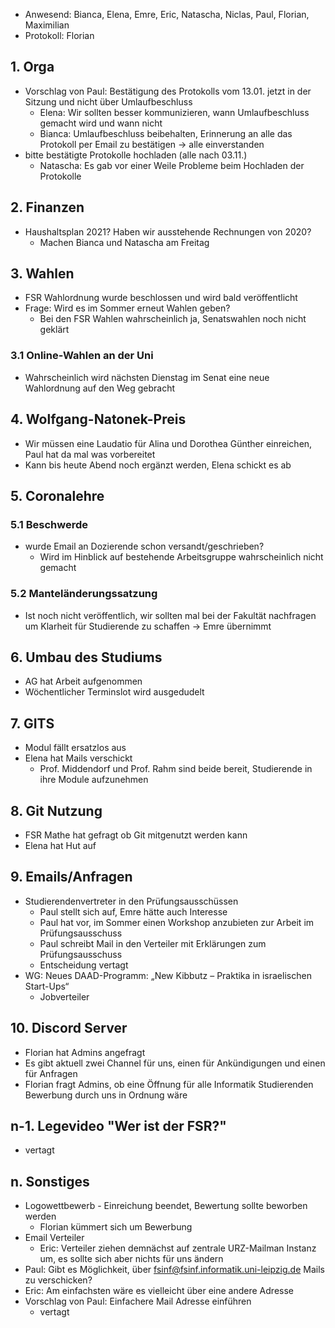 ---
---

- Anwesend: Bianca, Elena, Emre, Eric, Natascha, Niclas, Paul, Florian, Maximilian
- Protokoll: Florian

## 1. Orga

- Vorschlag von Paul: Bestätigung des Protokolls vom 13.01. jetzt in der Sitzung und nicht über Umlaufbeschluss
  - Elena: Wir sollten besser kommunizieren, wann Umlaufbeschluss gemacht wird und wann nicht
  - Bianca: Umlaufbeschluss beibehalten, Erinnerung an alle das Protokoll per Email zu bestätigen -> alle einverstanden
- bitte bestätigte Protokolle hochladen (alle nach 03.11.)
  - Natascha: Es gab vor einer Weile Probleme beim Hochladen der Protokolle

## 2. Finanzen

- Haushaltsplan 2021? Haben wir ausstehende Rechnungen von 2020?
  - Machen Bianca und Natascha am Freitag

## 3. Wahlen

- FSR Wahlordnung wurde beschlossen und wird bald veröffentlicht
- Frage: Wird es im Sommer erneut Wahlen geben?
  - Bei den FSR Wahlen wahrscheinlich ja, Senatswahlen noch nicht geklärt

### 3.1 Online-Wahlen an der Uni

- Wahrscheinlich wird nächsten Dienstag im Senat eine neue Wahlordnung auf den Weg gebracht

## 4. Wolfgang-Natonek-Preis

- Wir müssen eine Laudatio für Alina und Dorothea Günther einreichen, Paul hat da mal was vorbereitet
- Kann bis heute Abend noch ergänzt werden, Elena schickt es ab

## 5. Coronalehre

### 5.1 Beschwerde

- wurde Email an Dozierende schon versandt/geschrieben?
  - Wird im Hinblick auf bestehende Arbeitsgruppe wahrscheinlich nicht gemacht

### 5.2 Manteländerungssatzung

- Ist noch nicht veröffentlich, wir sollten mal bei der Fakultät nachfragen um Klarheit für Studierende zu schaffen -> Emre übernimmt

## 6. Umbau des Studiums

- AG hat Arbeit aufgenommen
- Wöchentlicher Terminslot wird ausgedudelt

## 7. GITS

- Modul fällt ersatzlos aus
- Elena hat Mails verschickt
  - Prof. Middendorf und Prof. Rahm sind beide bereit, Studierende in ihre Module aufzunehmen

## 8. Git Nutzung

- FSR Mathe hat gefragt ob Git mitgenutzt werden kann
- Elena hat Hut auf

## 9. Emails/Anfragen

- Studierendenvertreter in den Prüfungsausschüssen
  - Paul stellt sich auf, Emre hätte auch Interesse
  - Paul hat vor, im Sommer einen Workshop anzubieten zur Arbeit im Prüfungsausschuss
  - Paul schreibt Mail in den Verteiler mit Erklärungen zum Prüfungsausschuss
  - Entscheidung vertagt
- WG: Neues DAAD-Programm: „New Kibbutz – Praktika in israelischen Start-Ups“
  - Jobverteiler

## 10. Discord Server

- Florian hat Admins angefragt
- Es gibt aktuell zwei Channel für uns, einen für Ankündigungen und einen für Anfragen
- Florian fragt Admins, ob eine Öffnung für alle Informatik Studierenden Bewerbung durch uns in Ordnung wäre

## n-1. Legevideo "Wer ist der FSR?"

- vertagt

## n. Sonstiges

- Logowettbewerb - Einreichung beendet, Bewertung sollte beworben werden
  - Florian kümmert sich um Bewerbung
- Email Verteiler
  - Eric: Verteiler ziehen demnächst auf zentrale URZ-Mailman Instanz um, es sollte sich aber nichts für uns ändern
- Paul: Gibt es Möglichkeit, über fsinf@fsinf.informatik.uni-leipzig.de
  Mails zu verschicken?
- Eric: Am einfachsten wäre es vielleicht über eine andere Adresse
- Vorschlag von Paul: Einfachere Mail Adresse einführen
  - vertagt

